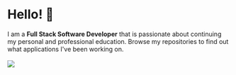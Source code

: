 <h1>Hello! 👋</h1>
I am a <strong>Full Stack Software Developer</strong> that is passionate about continuing my personal and professional education. Browse my repositories to find out what applications I've been working on.
<br>
<br>
  <img src="https://github-readme-stats.vercel.app/api/top-langs/?username=Max-Ball&hide=css,scss,html&layout=compact&count_private=true&theme=gruvbox" />
<!-- <img align="center" src="https://github-readme-stats.vercel.app/api/?username=Max-Ball&count_private=true&theme=gruvbox" /> -->
<br>
<br>



<!---
Max-Ball/Max-Ball is a ✨ special ✨ repository because its `README.md` (this file) appears on your GitHub profile.
You can click the Preview link to take a look at your changes.
--->
